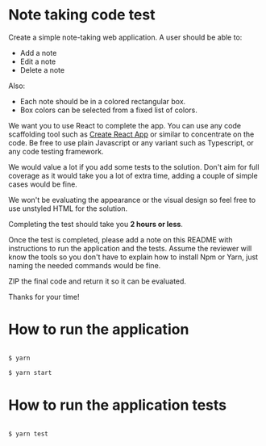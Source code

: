 # Note taking code test

Create a simple note-taking web application. A user should be able to:

- Add a note
- Edit a note
- Delete a note

Also:

- Each note should be in a colored rectangular box.
- Box colors can be selected from a fixed list of colors.

We want you to use React to complete the app. You can use any code scaffolding tool such as [Create React App](https://create-react-app.dev/) or similar to concentrate on the code. Be free to use plain Javascript or any variant such as Typescript, or any code testing framework.

We would value a lot if you add some tests to the solution. Don't aim for full coverage as it would take you a lot of extra time, adding a couple of simple cases would be fine.

We won't be evaluating the appearance or the visual design so feel free to use unstyled HTML for the solution.

Completing the test should take you **2 hours or less**.

Once the test is completed, please add a note on this README with instructions to run the application and the tests. Assume the reviewer will know the tools so you don't have to explain how to install Npm or Yarn, just naming the needed commands would be fine.

ZIP the final code and return it so it can be evaluated.

Thanks for your time!

# How to run the application

```bash

$ yarn

$ yarn start

```

# How to run the application tests

```bash

$ yarn test

```
